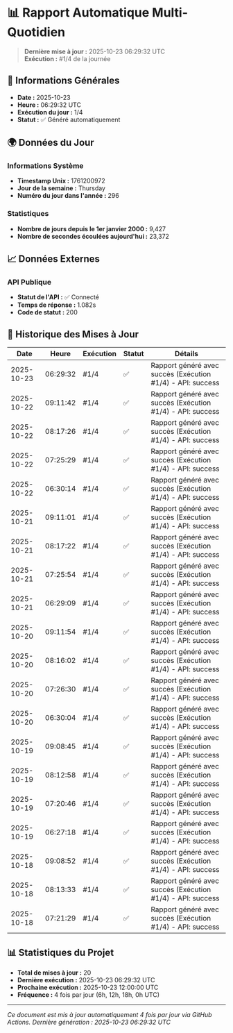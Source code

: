 # 📊 Rapport Automatique Multi-Quotidien

> **Dernière mise à jour :** 2025-10-23 06:29:32 UTC  
> **Exécution :** #1/4 de la journée

## 📅 Informations Générales

- **Date :** 2025-10-23
- **Heure :** 06:29:32 UTC
- **Exécution du jour :** 1/4
- **Statut :** ✅ Généré automatiquement

## 🌍 Données du Jour

### Informations Système
- **Timestamp Unix :** 1761200972
- **Jour de la semaine :** Thursday
- **Numéro du jour dans l'année :** 296

### Statistiques
- **Nombre de jours depuis le 1er janvier 2000 :** 9,427
- **Nombre de secondes écoulées aujourd'hui :** 23,372

## 📈 Données Externes

### API Publique
- **Statut de l'API :** ✅ Connecté
- **Temps de réponse :** 1.082s
- **Code de statut :** 200

## 🔄 Historique des Mises à Jour

| Date | Heure | Exécution | Statut | Détails |
|------|-------|-----------|--------|---------|
| 2025-10-23 | 06:29:32 | #1/4 | ✅ | Rapport généré avec succès (Exécution #1/4) - API: success |
| 2025-10-22 | 09:11:42 | #1/4 | ✅ | Rapport généré avec succès (Exécution #1/4) - API: success |
| 2025-10-22 | 08:17:26 | #1/4 | ✅ | Rapport généré avec succès (Exécution #1/4) - API: success |
| 2025-10-22 | 07:25:29 | #1/4 | ✅ | Rapport généré avec succès (Exécution #1/4) - API: success |
| 2025-10-22 | 06:30:14 | #1/4 | ✅ | Rapport généré avec succès (Exécution #1/4) - API: success |
| 2025-10-21 | 09:11:01 | #1/4 | ✅ | Rapport généré avec succès (Exécution #1/4) - API: success |
| 2025-10-21 | 08:17:22 | #1/4 | ✅ | Rapport généré avec succès (Exécution #1/4) - API: success |
| 2025-10-21 | 07:25:54 | #1/4 | ✅ | Rapport généré avec succès (Exécution #1/4) - API: success |
| 2025-10-21 | 06:29:09 | #1/4 | ✅ | Rapport généré avec succès (Exécution #1/4) - API: success |
| 2025-10-20 | 09:11:54 | #1/4 | ✅ | Rapport généré avec succès (Exécution #1/4) - API: success |
| 2025-10-20 | 08:16:02 | #1/4 | ✅ | Rapport généré avec succès (Exécution #1/4) - API: success |
| 2025-10-20 | 07:26:30 | #1/4 | ✅ | Rapport généré avec succès (Exécution #1/4) - API: success |
| 2025-10-20 | 06:30:04 | #1/4 | ✅ | Rapport généré avec succès (Exécution #1/4) - API: success |
| 2025-10-19 | 09:08:45 | #1/4 | ✅ | Rapport généré avec succès (Exécution #1/4) - API: success |
| 2025-10-19 | 08:12:58 | #1/4 | ✅ | Rapport généré avec succès (Exécution #1/4) - API: success |
| 2025-10-19 | 07:20:46 | #1/4 | ✅ | Rapport généré avec succès (Exécution #1/4) - API: success |
| 2025-10-19 | 06:27:18 | #1/4 | ✅ | Rapport généré avec succès (Exécution #1/4) - API: success |
| 2025-10-18 | 09:08:52 | #1/4 | ✅ | Rapport généré avec succès (Exécution #1/4) - API: success |
| 2025-10-18 | 08:13:33 | #1/4 | ✅ | Rapport généré avec succès (Exécution #1/4) - API: success |
| 2025-10-18 | 07:21:29 | #1/4 | ✅ | Rapport généré avec succès (Exécution #1/4) - API: success |

## 📊 Statistiques du Projet

- **Total de mises à jour :** 20
- **Dernière exécution :** 2025-10-23 06:29:32 UTC
- **Prochaine exécution :** 2025-10-23 12:00:00 UTC
- **Fréquence :** 4 fois par jour (6h, 12h, 18h, 0h UTC)

---

*Ce document est mis à jour automatiquement 4 fois par jour via GitHub Actions.*
*Dernière génération : 2025-10-23 06:29:32 UTC*
